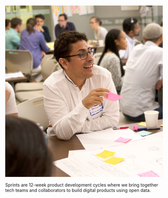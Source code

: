 ![Image of a man at a table with sticky notes](/img/photos/get-involved/stickies.jpg)

Sprints are 12-week product development cycles where we bring together tech teams and collaborators to build digital products using open data.